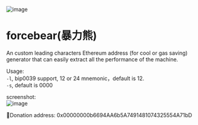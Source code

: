 
![image](https://user-images.githubusercontent.com/32829983/169656213-f8435ec9-d8a5-4143-abd9-78a2f8ea8fda.png)
# forcebear(暴力熊)  
An custom leading characters Ethereum address (for cool or gas saving) generator that can easily extract all the performance of the machine.  
  
Usage:  
  `-l`, bip0039 support, 12 or 24 mnemonic，default is 12.  
  `-s`, default is 0000  
  
screenshot:  
  ![image](https://user-images.githubusercontent.com/32829983/169659558-25e437d5-6778-4865-9dbc-36d4243291b2.png)  
    
💎Donation address: 0x00000000b6694AA6b5A7491481074325554A71bD  
